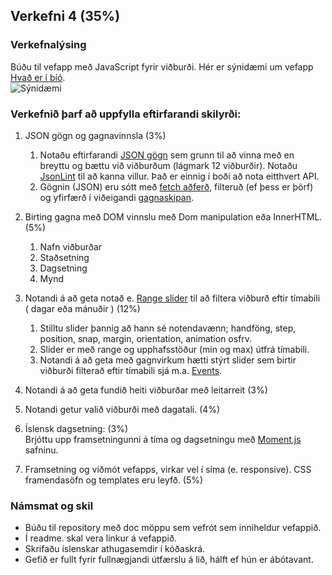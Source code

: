## Verkefni 4 (35%)

### Verkefnalýsing

Búðu til vefapp með JavaScript fyrir viðburði. Hér er sýnidæmi um vefapp [Hvað er í bíó](http://www.hvaderibio.is/).
<br>
![Sýnidæmi](https://github.com/GunnarThorunnarson/FORR3JS05DU/blob/master/verkefni/V4-Vidburd.png)

### Verkefnið þarf að uppfylla eftirfarandi skilyrði:

1. JSON gögn og gagnavinnsla (3%)
   1. Notaðu eftirfarandi [JSON gögn](https://github.com/GunnarThorunnarson/FORR3JS05DU/blob/master/verkefni/data.json) sem grunn til að vinna með en breyttu og bættu við viðburðum (lágmark 12 viðburðir). Notaðu [JsonLint](https://jsonlint.com/) til að kanna villur. Það er einnig í boði að nota eitthvert API.
   1. Gögnin (JSON) eru sótt með [fetch aðferð](https://github.com/GunnarThorunnarson/FORR3JS05DU/wiki/JSON-og-Fetch), filteruð (ef þess er þörf) og yfirfærð í viðeigandi [gagnaskipan](https://github.com/GunnarThorunnarson/FORR3JS05DU/wiki/Gagnaskipan).

1. Birting gagna með DOM vinnslu með Dom manipulation eða InnerHTML.(5%)

   1. Nafn viðburðar
   1. Staðsetning 
   1. Dagsetning 
   1. Mynd

1. Notandi á að geta notað e. [Range slider](https://refreshless.com/nouislider/) til að filtera viðburð eftir tímabili ( dagar eða mánuðir ) (12%)

    1. Stilltu slider þannig að hann sé notendavænn; handföng, step, position, snap, margin, orientation, animation osfrv.
    2. Slider er með range og upphafsstöður (min og max) útfrá tímabili.
    3. Notandi á að geta með gagnvirkum hætti stýrt slider sem birtir viðburði filterað eftir tímabili sjá m.a. [Events](https://refreshless.com/nouislider/events-callbacks/).

1. Notandi á að geta fundið heiti viðburðar með leitarreit (3%)
1. Notandi getur valið viðburði með dagatali. (4%)
1. Íslensk dagsetning: (3%) <br>
   Brjóttu upp framsetningunni á tíma og dagsetningu með [Moment.js](http://momentjs.com/) safninu.

1. Framsetning og viðmót vefapps, virkar vel í síma (e. responsive). CSS framendasöfn og templates eru leyfð. (5%)



### Námsmat og skil
* Búðu til repository með doc möppu sem vefrót sem inniheldur vefappið.
* Í readme. skal vera linkur á vefappið.
* Skrifaðu íslenskar athugasemdir í kóðaskrá.
* Gefið er fullt fyrir fullnægjandi útfærslu á lið, hálft ef hún er ábótavant.
